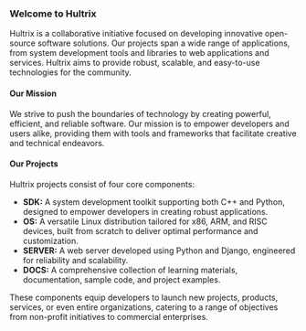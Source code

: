### Welcome to Hultrix
Hultrix is a collaborative initiative focused on developing innovative open-source software solutions. Our projects span a wide range of applications, from system development tools and libraries to web applications and services. Hultrix aims to provide robust, scalable, and easy-to-use technologies for the community.

#### Our Mission
We strive to push the boundaries of technology by creating powerful, efficient, and reliable software. Our mission is to empower developers and users alike, providing them with tools and frameworks that facilitate creative and technical endeavors.

#### Our Projects
Hultrix projects consist of four core components:

- **SDK:** A system development toolkit supporting both C++ and Python, designed to empower developers in creating robust applications.
- **OS:** A versatile Linux distribution tailored for x86, ARM, and RISC devices, built from scratch to deliver optimal performance and customization.
- **SERVER:** A web server developed using Python and Django, engineered for reliability and scalability.
- **DOCS:** A comprehensive collection of learning materials, documentation, sample code, and project examples.

These components equip developers to launch new projects, products, services, or even entire organizations, catering to a range of objectives from non-profit initiatives to commercial enterprises.
